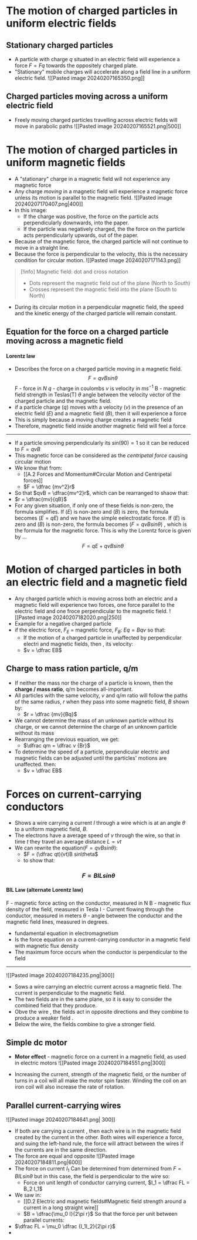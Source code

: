 # The motion of charged particles in uniform electric fields
## Stationary charged particles
- A particle with charge $q$ situated in an electric field will experience a force $F = Fq$ towards the oppositely charged plate. 
- "Stationary" mobile charges will accelerate along a field line in a uniform electric field. 
![[Pasted image 20240207165350.png]]
## Charged particles moving across a uniform electric field
- Freely moving charged particles travelling across electric fields will move in parabolic paths
![[Pasted image 20240207165521.png|500]]
# The motion of charged particles in uniform magnetic fields
- A "stationary" charge in a magnetic field will not experience any magnetic force
- Any charge *moving* in a magnetic field will experience a magnetic force unless its motion is parallel to the magnetic field. 
![[Pasted image 20240207170407.png|400]]
- In this image:
	- If the charge was positive, the  force on the particle acts perpendicularly downwards, into the paper. 
	- If the particle was negatively charged, the the force on the particle acts perpendicularly upwards, out of the paper.
- Because of the magnetic force, the charged particle will not continue to move in a straight line. 
- Because the force is perpendicular to the velocity, this is the necessary condition for circular motion. 
![[Pasted image 20240207171143.png]]
>[!info] Magnetic field: dot and cross notation
>- Dots represent the magnetic field out of the plane (North to South)
>- Crosses represent the magnetic field into the plane (South to North)

- During its circular motion in a perpendicular magnetic field, the speed and the kinetic energy of the charged particle will remain constant.
## Equation for the force on a charged particle moving across a magnetic field
#### Lorentz law
- Describes the force on a charged particle moving in a magnetic field. 
$$F = qvBsin\theta$$
F - force in $N$
$q$ - charge in coulombs
$v$ is velocity in $ms^{-1}$
B - magnetic field strength in Teslas(T)
$\theta$ angle between the velocity vector of the charged particle and the magnetic field.
- if a particle charge ($q$) moves with a velocity ($v$) in the presence of an electric field ($E$) and a magnetic field ($B$), then it will experience a force 
- This is simply because a moving charge creates a magnetic field
- Therefore, magnetic field inside another magnetic field will feel a force
---
- If a particle smoving perpendicularly its $sin(90) = 1$ so it can be reduced to $F = qvB$
- This magnetic force can be considered as the *centripetal force* causing circular motion
- We know that from:
	- [[A.2 Forces and Momentum#Circular Motion and Centripetal forces]]
	- $F = \dfrac {mv^2}r$
- So that $qvB = \dfrac{mv^2}r$, which can be rearranged to shaow that:
- $r = \dfrac{mv}{qB}$
- For any given situation, if only one of these fields is non-zero, the formula simplifies. If ($E$) is non-zero and ($B$) is zero, the formula becomes ($E = qE$) and we have the simple eelectrostatic force. If ($E$) is zero and ($B$) is non-zero, the formula becomes ($F = qvBsin\theta$) , which is the formula for the magnetic force. This is why the Lorentz force is given by ... 
$$F = qE + qvBsin\theta$$

# Motion of charged particles in both an electric field and a magnetic field
- Any charged particle which is moving across both an electric and a magnetic field will experience two forces, one force parallel to the electric field and one froce perpendicular to the magnetic field.
![[Pasted image 20240207182020.png|250]]
- Example for a negative charged particle
- if the electric force, $F_E$ = magnetic force, $F_B$: $Eq = Bqv$ so that:
	- If the motion of a charged particle in unaffected by perpendicular electri and magnetic fields, then , its velocity: 
	- $v = \dfrac EB$ 
## Charge to mass ration particle, q/m
- If neither the mass nor the charge of a particle is known, then the **charge / mass ratio**, q/m becomes all-important. 
- All particles with the same velocity, $v$ and q/m ratio will follow the paths of the same radius, $r$ when they pass into some magnetic field, $B$ shown by:
	- $r = \dfrac {mv}{Bq}$
- We cannot determine the mass of an unknown particle without its charge, or we cannot determine the charge of an unknown particle without its mass
- Rearranging the previous equation, we get:
	- $\dfrac qm = \dfrac v {Br}$
- To determine the speed of a particle, perpendicular electric and magnetic fields can be adjusted until the particles' motions are unaffected. then:
	- $v = \dfrac EB$ 
# Forces on current-carrying conductors 
- Shows a wire carrying a current $I$ through a wire which is at an angle $\theta$ to a uniform magnetic field, $B$. 
- The electrons have a average speed of $v$ through the wire, so that in time $t$ they travel an average distance $L = vt$
- We can rewrite the equation($F = qvBsin\theta$):
	- $F = (\dfrac qt)(vt)B sin\theta$ 
	- to show that:
### $$F = BILsin\theta$$
#### BIL Law (alternate Lorentz law)
F - magnetic force acting on the conductor, measured in N
B - magnetic flux density of the field, measured in Tesla
I - Current flowing through the conductor, measured in meters
$\theta$ - angle between the conductor and the magnetic field lines, measured in degrees. 
- fundamental equation in electromagnetism 
- Is the force equation on a current-carrying conductor in a magnetic field with magnetic flux density
- The maximum force occurs when the conductor is perpendicular to the field
---
![[Pasted image 20240207184235.png|300]]
- Sows a wire carrying an electric current across a magnetic field. The current is perpendicular to the magnetic field. 
- The two fields are in the same plane, so it is easy to consider the combined field that they produce. 
- Obve the wire , the fields act in opposite directions and they combine to produce a weaker field . 
- Below the wire, the fields combine to give a stronger field. 
## Simple dc motor
- **Motor effect** - magnetic force on a current in a magnetic field, as used in electric motors
![[Pasted image 20240207184551.png|300]]

- Increasing the current, strength of the magnetic field, or the number of turns in a coil will all make the motor spin faster. Winding the coil on an iron coil will also increase the rate of rotation.
## Parallel current-carrying wires 
![[Pasted image 20240207184641.png| 300]]
- If both are carrying a current , then each wire is in the magnetic field created by the current in the other. Both wires will experience a force, and suing the left-hand rule, the force will attract between the wires if the currents are in the same direction. 
- The force are equal and opposite 
![[Pasted image 20240207184811.png|600]]
- The force on current $I_1$ Can be determined from determined from $F = BILsin\theta$ but in this case, the field is perpendicular to the wire so:
	- Force on unit length of conductor carrying current, $I_1 = \dfrac FL = B_2 I_1$ 
- We saw in:
	- [[D.2 Electric and magnetic fields#Magnetic field strength around a current in a long straight wire]]
	- $B = \dfrac{\mu_0 I}{2\pi r}$
So that the force per unit between parallel currents: 
- $\dfrac FL = \mu_0 \dfrac {I_1I_2}{2\pi r}$
- 

